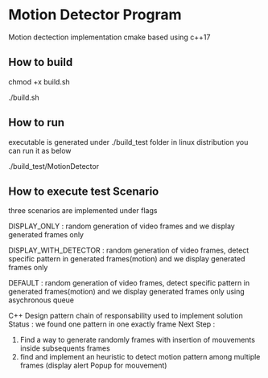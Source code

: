# Motion Detector Program
Motion dectection implementation cmake based using c++17

## How to build
chmod +x build.sh

./build.sh

## How to run
executable is generated under ./build_test folder
in linux distribution you can run it as below

./build_test/MotionDetector

## How to execute test Scenario
three scenarios are implemented under flags

DISPLAY_ONLY : random generation of video frames and we display generated frames only

DISPLAY_WITH_DETECTOR : random generation of video frames, detect specific pattern in generated frames(motion) and we display generated frames only

DEFAULT : random generation of video frames, detect specific pattern in generated frames(motion) and we display generated frames only using asychronous queue

C++ Design pattern chain of responsability used to implement solution
Status : we found one pattern in one exactly frame
Next Step : 
1. Find a way to generate randomly frames with insertion of mouvements inside subsequents frames
2. find and implement an heuristic to detect motion pattern among multiple frames (display alert Popup for mouvement)


